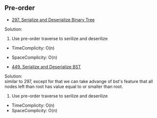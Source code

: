 ## Pre-order

- [297. Serialize and Deserialize Binary Tree](https://leetcode.com/problems/serialize-and-deserialize-binary-tree/)

Solution:<br>
1. Use pre-order traverse to serilize and deserilize

- TimeComplicity: O(n)
- SpaceComplicity: O(n)


- [449. Serialize and Deserialize BST](https://leetcode.com/problems/serialize-and-deserialize-bst/)

Solution:<br>
similar to 297, except for that we can take advange of bst's feature that all nodes left than root has value equal to or smaller than root.
1. Use pre-order traverse to serilize and deserilize

- TimeComplicity: O(n)
- SpaceComplicity: O(n)
